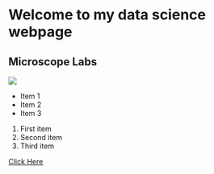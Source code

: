 # Welcome to my data science webpage

## Microscope Labs

<img src="https://cdn.the-scientist.com/assets/articleNo/65746/aImg/31564/artificial-intelligence-image-data-learning-m.png">


- Item 1
- Item 2
- Item 3

1. First item
2. Second item
3. Third item

[Click Here](https://mpcrlab.com)
